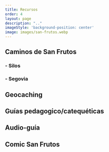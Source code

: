 ```yaml
---
title: Recursos
order: 4
layout: page
description: ".."
imageStyle: 'background-position: center'
image: images/san-frutos.webp
---
```




## Caminos de San Frutos

### - Silos
### - Segovia

## Geocaching
## Guías pedagogico/catequéticas
## Audio-guía
## Comic San Frutos


